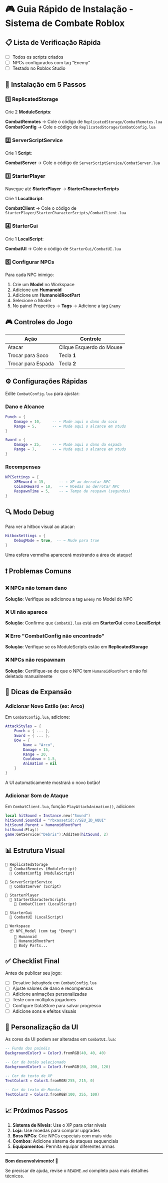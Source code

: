 # 🎮 Guia Rápido de Instalação - Sistema de Combate Roblox

## 📋 Lista de Verificação Rápida

- [ ] Todos os scripts criados
- [ ] NPCs configurados com tag "Enemy"
- [ ] Testado no Roblox Studio

## 🎯 Instalação em 5 Passos

### 1️⃣ ReplicatedStorage

Crie 2 **ModuleScripts**:

**CombatRemotes** → Cole o código de `ReplicatedStorage/CombatRemotes.lua`
**CombatConfig** → Cole o código de `ReplicatedStorage/CombatConfig.lua`

### 2️⃣ ServerScriptService

Crie 1 **Script**:

**CombatServer** → Cole o código de `ServerScriptService/CombatServer.lua`

### 3️⃣ StarterPlayer

Navegue até **StarterPlayer** → **StarterCharacterScripts**

Crie 1 **LocalScript**:

**CombatClient** → Cole o código de `StarterPlayer/StarterCharacterScripts/CombatClient.lua`

### 4️⃣ StarterGui

Crie 1 **LocalScript**:

**CombatUI** → Cole o código de `StarterGui/CombatUI.lua`

### 5️⃣ Configurar NPCs

Para cada NPC inimigo:

1. Crie um **Model** no Workspace
2. Adicione um **Humanoid**
3. Adicione um **HumanoidRootPart**
4. Selecione o Model
5. No painel Properties → **Tags** → Adicione a tag `Enemy`

## 🎮 Controles do Jogo

| Ação | Controle |
|------|----------|
| Atacar | Clique Esquerdo do Mouse |
| Trocar para Soco | Tecla **1** |
| Trocar para Espada | Tecla **2** |

## ⚙️ Configurações Rápidas

Edite `CombatConfig.lua` para ajustar:

### Dano e Alcance

```lua
Punch = {
    Damage = 10,     -- ← Mude aqui o dano do soco
    Range = 5,       -- ← Mude aqui o alcance em studs
}

Sword = {
    Damage = 25,     -- ← Mude aqui o dano da espada
    Range = 7,       -- ← Mude aqui o alcance em studs
}
```

### Recompensas

```lua
NPCSettings = {
    XPReward = 15,      -- ← XP ao derrotar NPC
    CoinsReward = 10,   -- ← Moedas ao derrotar NPC
    RespawnTime = 5,    -- ← Tempo de respawn (segundos)
}
```

## 🔍 Modo Debug

Para ver a hitbox visual ao atacar:

```lua
HitboxSettings = {
    DebugMode = true,  -- ← Mude para true
}
```

Uma esfera vermelha aparecerá mostrando a área de ataque!

## ❗ Problemas Comuns

### ❌ NPCs não tomam dano

**Solução**: Verifique se adicionou a tag `Enemy` no Model do NPC

### ❌ UI não aparece

**Solução**: Confirme que `CombatUI.lua` está em **StarterGui** como **LocalScript**

### ❌ Erro "CombatConfig não encontrado"

**Solução**: Verifique se os ModuleScripts estão em **ReplicatedStorage**

### ❌ NPCs não respawnam

**Solução**: Certifique-se de que o NPC tem `HumanoidRootPart` e não foi deletado manualmente

## 🚀 Dicas de Expansão

### Adicionar Novo Estilo (ex: Arco)

Em `CombatConfig.lua`, adicione:

```lua
AttackStyles = {
    Punch = { ... },
    Sword = { ... },
    Bow = {
        Name = "Arco",
        Damage = 15,
        Range = 20,
        Cooldown = 1.5,
        Animation = nil
    }
}
```

A UI automaticamente mostrará o novo botão!

### Adicionar Som de Ataque

Em `CombatClient.lua`, função `PlayAttackAnimation()`, adicione:

```lua
local hitSound = Instance.new("Sound")
hitSound.SoundId = "rbxassetid://SEU_ID_AQUI"
hitSound.Parent = humanoidRootPart
hitSound:Play()
game:GetService("Debris"):AddItem(hitSound, 2)
```

## 📊 Estrutura Visual

```
📁 ReplicatedStorage
  📄 CombatRemotes (ModuleScript)
  📄 CombatConfig (ModuleScript)

📁 ServerScriptService
  📄 CombatServer (Script)

📁 StarterPlayer
  📁 StarterCharacterScripts
    📄 CombatClient (LocalScript)

📁 StarterGui
  📄 CombatUI (LocalScript)

📁 Workspace
  📦 NPC_Model (com tag "Enemy")
    👤 Humanoid
    🎯 HumanoidRootPart
    🦵 Body Parts...
```

## ✅ Checklist Final

Antes de publicar seu jogo:

- [ ] Desative `DebugMode` em `CombatConfig.lua`
- [ ] Ajuste valores de dano e recompensas
- [ ] Adicione animações personalizadas
- [ ] Teste com múltiplos jogadores
- [ ] Configure DataStore para salvar progresso
- [ ] Adicione sons e efeitos visuais

## 🎨 Personalização da UI

As cores da UI podem ser alteradas em `CombatUI.lua`:

```lua
-- Fundo dos painéis
BackgroundColor3 = Color3.fromRGB(40, 40, 40)

-- Cor do botão selecionado
BackgroundColor3 = Color3.fromRGB(80, 200, 120)

-- Cor do texto de XP
TextColor3 = Color3.fromRGB(255, 215, 0)

-- Cor do texto de Moedas
TextColor3 = Color3.fromRGB(100, 255, 100)
```

## 📈 Próximos Passos

1. **Sistema de Níveis**: Use o XP para criar níveis
2. **Loja**: Use moedas para comprar upgrades
3. **Boss NPCs**: Crie NPCs especiais com mais vida
4. **Combos**: Adicione sistema de ataques sequenciais
5. **Equipamentos**: Permita equipar diferentes armas

---

**Bom desenvolvimento! 🚀**

Se precisar de ajuda, revise o `README.md` completo para mais detalhes técnicos.

